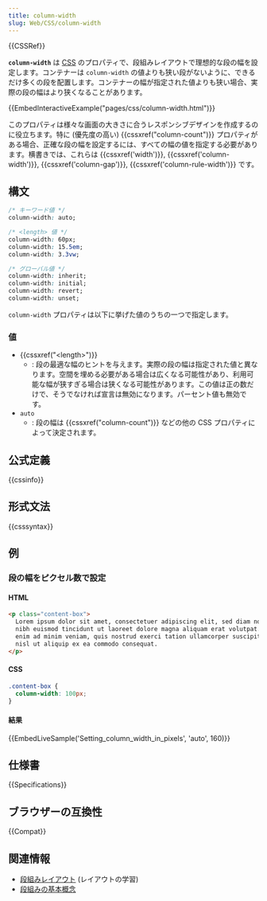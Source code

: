 ```yaml
---
title: column-width
slug: Web/CSS/column-width
---
```


{{CSSRef}}

**`column-width`** は [CSS](/ja/docs/Web/CSS) のプロパティで、段組みレイアウトで理想的な段の幅を設定します。コンテナーは `column-width` の値よりも狭い段がないように、できるだけ多くの段を配置します。コンテナーの幅が指定された値よりも狭い場合、実際の段の幅はより狭くなることがあります。

{{EmbedInteractiveExample("pages/css/column-width.html")}}

このプロパティは様々な画面の大きさに合うレスポンシブデザインを作成するのに役立ちます。特に (優先度の高い) {{cssxref("column-count")}} プロパティがある場合、正確な段の幅を設定するには、すべての幅の値を指定する必要があります。横書きでは、これらは {{cssxref('width')}}, {{cssxref('column-width')}}, {{cssxref('column-gap')}}, {{cssxref('column-rule-width')}} です。

## 構文

```css
/* キーワード値 */
column-width: auto;

/* <length> 値 */
column-width: 60px;
column-width: 15.5em;
column-width: 3.3vw;

/* グローバル値 */
column-width: inherit;
column-width: initial;
column-width: revert;
column-width: unset;
```

`column-width` プロパティは以下に挙げた値のうちの一つで指定します。

### 値

- {{cssxref("&lt;length&gt;")}}
  - : 段の最適な幅のヒントを与えます。実際の段の幅は指定された値と異なります。空間を埋める必要がある場合は広くなる可能性があり、利用可能な幅が狭すぎる場合は狭くなる可能性があります。この値は正の数だけで、そうでなければ宣言は無効になります。パーセント値も無効です。
- `auto`
  - : 段の幅は {{cssxref("column-count")}} などの他の CSS プロパティによって決定されます。

## 公式定義

{{cssinfo}}

## 形式文法

{{csssyntax}}

## 例

### 段の幅をピクセル数で設定

#### HTML

```html
<p class="content-box">
  Lorem ipsum dolor sit amet, consectetuer adipiscing elit, sed diam nonummy
  nibh euismod tincidunt ut laoreet dolore magna aliquam erat volutpat. Ut wisi
  enim ad minim veniam, quis nostrud exerci tation ullamcorper suscipit lobortis
  nisl ut aliquip ex ea commodo consequat.
</p>
```

#### CSS

```css
.content-box {
  column-width: 100px;
}
```

#### 結果

{{EmbedLiveSample('Setting_column_width_in_pixels', 'auto', 160)}}

## 仕様書

{{Specifications}}

## ブラウザーの互換性

{{Compat}}

## 関連情報

- [段組みレイアウト](/ja/docs/Learn/CSS/CSS_layout/Multiple-column_Layout) (レイアウトの学習)
- [段組みの基本概念](/ja/docs/Web/CSS/CSS_Columns/Basic_Concepts_of_Multicol)
